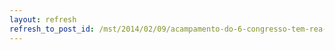 ```yaml
---
layout: refresh
refresh_to_post_id: /mst/2014/02/09/acampamento-do-6-congresso-tem-rea-de-4-campos-de-futebol
---
```

